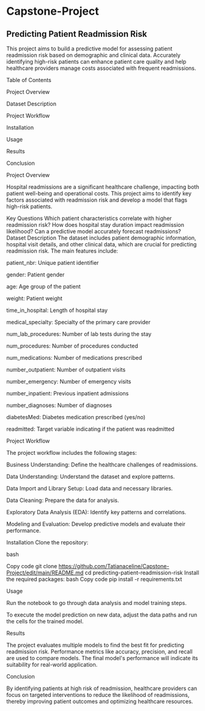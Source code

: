 # Capstone-Project
## Predicting Patient Readmission Risk

This project aims to build a predictive model for assessing patient readmission risk based on demographic and clinical data. Accurately identifying high-risk patients can enhance patient care quality and help healthcare providers manage costs associated with frequent readmissions.

Table of Contents

Project Overview

Dataset Description

Project Workflow

Installation

Usage

Results

Conclusion

Project Overview

Hospital readmissions are a significant healthcare challenge, impacting both patient well-being and operational costs. This project aims to identify key factors associated with readmission risk and develop a model that flags high-risk patients.

Key Questions
Which patient characteristics correlate with higher readmission risk?
How does hospital stay duration impact readmission likelihood?
Can a predictive model accurately forecast readmissions?
Dataset Description
The dataset includes patient demographic information, hospital visit details, and other clinical data, which are crucial for predicting readmission risk. The main features include:

patient_nbr: Unique patient identifier

gender: Patient gender

age: Age group of the patient

weight: Patient weight

time_in_hospital: Length of hospital stay

medical_specialty: Specialty of the primary care provider

num_lab_procedures: Number of lab tests during the stay

num_procedures: Number of procedures conducted

num_medications: Number of medications prescribed

number_outpatient: Number of outpatient visits

number_emergency: Number of emergency visits

number_inpatient: Previous inpatient admissions

number_diagnoses: Number of diagnoses

diabetesMed: Diabetes medication prescribed (yes/no)

readmitted: Target variable indicating if the patient was readmitted

Project Workflow

The project workflow includes the following stages:

Business Understanding: 
Define the healthcare challenges of readmissions.

Data Understanding: Understand the dataset and explore patterns.

Data Import and Library Setup: Load data and necessary libraries.

Data Cleaning: Prepare the data for analysis.

Exploratory Data Analysis (EDA): Identify key patterns and correlations.

Modeling and Evaluation: Develop predictive models and evaluate their performance.

Installation
Clone the repository:

bash

Copy code
git clone https://github.com/Tatianaceline/Capstone-Project/edit/main/README.md
cd predicting-patient-readmission-risk
Install the required packages:
bash
Copy code
pip install -r requirements.txt

Usage


Run the notebook to go through data analysis and model training steps.

To execute the model prediction on new data, adjust the data paths and run the cells for the trained model.

Results

The project evaluates multiple models to find the best fit for predicting readmission risk. Performance metrics like accuracy, precision, and recall are used to compare models. The final model's performance will indicate its suitability for real-world application.

Conclusion

By identifying patients at high risk of readmission, healthcare providers can focus on targeted interventions to reduce the likelihood of readmissions, thereby improving patient outcomes and optimizing healthcare resources.
